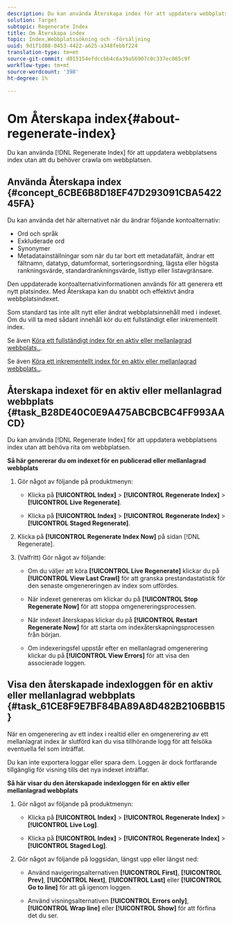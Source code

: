 ```yaml
---
description: Du kan använda Återskapa index för att uppdatera webbplatsens index utan att behöva crawla webbplatsen på nytt.
solution: Target
subtopic: Regenerate Index
title: Om Återskapa index
topic: Index,Webbplatssökning och -försäljning
uuid: 9d1f1d88-0453-4422-a625-a348febbf224
translation-type: tm+mt
source-git-commit: d015154efdccbb4c6a39a56907c0c337ec065c9f
workflow-type: tm+mt
source-wordcount: '398'
ht-degree: 1%

---
```



# Om Återskapa index{#about-regenerate-index}

Du kan använda [!DNL Regenerate Index] för att uppdatera webbplatsens index utan att du behöver crawla om webbplatsen.

## Använda Återskapa index {#concept_6CBE6B8D18EF47D293091CBA542245FA}

Du kan använda det här alternativet när du ändrar följande kontoalternativ:

* Ord och språk
* Exkluderade ord
* Synonymer
* Metadatainställningar som när du tar bort ett metadatafält, ändrar ett fältnamn, datatyp, datumformat, sorteringsordning, lägsta eller högsta rankningsvärde, standardrankningsvärde, listtyp eller listavgränsare.

Den uppdaterade kontoalternativinformationen används för att generera ett nytt platsindex. Med Återskapa kan du snabbt och effektivt ändra webbplatsindexet.

Som standard tas inte allt nytt eller ändrat webbplatsinnehåll med i indexet. Om du vill ta med sådant innehåll kör du ett fullständigt eller inkrementellt index.

Se även [Köra ett fullständigt index för en aktiv eller mellanlagrad webbplats..](../c-about-index-menu/c-about-full-index.md#task_F7FE04D8A1654A7787FCCA31B45EB42D).

Se även [Köra ett inkrementellt index för en aktiv eller mellanlagrad webbplats..](../c-about-index-menu/c-about-incremental-index.md#task_9BFB6157F3884B2FAECB7E0E9CA318CB).

## Återskapa indexet för en aktiv eller mellanlagrad webbplats {#task_B28DE40C0E9A475ABCBCBC4FF993AACD}

Du kan använda [!DNL Regenerate Index] för att uppdatera webbplatsens index utan att behöva rita om webbplatsen.

**Så här genererar du om indexet för en publicerad eller mellanlagrad webbplats**

1. Gör något av följande på produktmenyn:

   * Klicka på **[!UICONTROL Index]** > **[!UICONTROL Regenerate Index]** > **[!UICONTROL Live Regenerate]**.

   * Klicka på **[!UICONTROL Index]** > **[!UICONTROL Regenerate Index]** > **[!UICONTROL Staged Regenerate]**.

1. Klicka på **[!UICONTROL Regenerate Index Now]** på sidan [!DNL Regenerate].
1. (Valfritt) Gör något av följande:

   * Om du väljer att köra **[!UICONTROL Live Regenerate]** klickar du på **[!UICONTROL View Last Crawl]** för att granska prestandastatistik för den senaste omgenereringen av index som utfördes.

   * När indexet genereras om klickar du på **[!UICONTROL Stop Regenerate Now]** för att stoppa omgenereringsprocessen.
   * När indexet återskapas klickar du på **[!UICONTROL Restart Regenerate Now]** för att starta om indexåterskapningsprocessen från början.
   * Om indexeringsfel uppstår efter en mellanlagrad omgenerering klickar du på **[!UICONTROL View Errors]** för att visa den associerade loggen.

## Visa den återskapade indexloggen för en aktiv eller mellanlagrad webbplats {#task_61CE8F9E7BF84BA89A8D482B2106BB15}

När en omgenerering av ett index i realtid eller en omgenerering av ett mellanlagrat index är slutförd kan du visa tillhörande logg för att felsöka eventuella fel som inträffat.

Du kan inte exportera loggar eller spara dem. Loggen är dock fortfarande tillgänglig för visning tills det nya indexet inträffar.

**Så här visar du den återskapade indexloggen för en aktiv eller mellanlagrad webbplats**

1. Gör något av följande på produktmenyn:

   * Klicka på **[!UICONTROL Index]** > **[!UICONTROL Regenerate Index]** > **[!UICONTROL Live Log]**.

   * Klicka på **[!UICONTROL Index]** > **[!UICONTROL Regenerate Index]** > **[!UICONTROL Staged Log]**.

1. Gör något av följande på loggsidan, längst upp eller längst ned:

   * Använd navigeringsalternativen **[!UICONTROL First]**, **[!UICONTROL Prev]**, **[!UICONTROL Next]**, **[!UICONTROL Last]** eller **[!UICONTROL Go to line]** för att gå igenom loggen.

   * Använd visningsalternativen **[!UICONTROL Errors only]**, **[!UICONTROL Wrap line]** eller **[!UICONTROL Show]** för att förfina det du ser.

